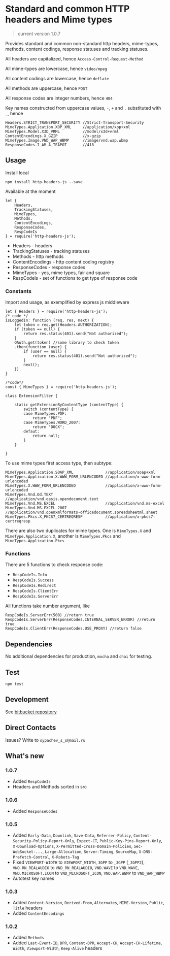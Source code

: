 # Standard and common HTTP headers and Mime types

> current version 1.0.7

Provides standard and common non-standard http headers, mime-types, methods, content codings, response statuses and tracking statuses.

All headers are capitalized, hence `Access-Control-Request-Method`

All mime-types are lowercase, hence `video/mpeg`

All content codings are lowercase, hence `deflate`

All methods are uppercase, hence `POST`

All response codes are integer numbers, hence `404`

Key names constructed from uppercase values, `-`, `+` and `.` substituted with `_`, hence

    Headers.STRICT_TRANSPORT_SECURITY //Strict-Transport-Security
    MimeTypes.Application.XOP_XML     //application/xop+xml
    MimeTypes.Model.X3D_VRML          //model/x3d+vrml
    ContentEncodings.X_GZIP           //x-gzip
	MimeTypes.Image.VND_WAP_WBMP      //image/vnd.wap.wbmp
	ResponseCodes.I_AM_A_TEAPOT       //418

## Usage

Install local

    npm install http-headers-js --save

Available at the moment

    let { 
        Headers, 
        TrackingStatuses, 
        MimeTypes, 
        Methods,
        ContentEncodings,
        ResponseCodes,
        RespCodeIs
    } = require('http-headers-js');
    
- Headers - headers
- TrackingStatuses - tracking statuses
- Methods - http methods
- ContentEncodings - http content coding registry
- ResponseCodes - response codes
- MimeTypes - yes, mime types, fair and square
- RespCodeIs - set of functions to get type of response code

### Constants

Import and usage, as exemplified by express js middleware

    let { Headers } = require('http-headers-js');
    /* code */
    isLoggedIn: function (req, res, next) {    
        let token = req.get(Headers.AUTHORIZATION);
        if (token == null) {
            return res.status(401).send("Not authorized");
        }
        OAuth.get(token) //some library to check token
        .then(function (user) {
            if (user == null) {
                return res.status(401).send("Not authorized");
            }            
            next();
        })
    }

    /*code*/
    const { MimeTypes } = require('http-headers-js');

    class ExtensionFilter {

        static getExtensionByContentType (contentType) {            
            switch (contentType) {
            case MimeTypes.PDF:
                return "PDF";
            case MimeTypes.WORD_2007:
                return "DOCX";
            defaut:
                return null;
            }
        }
        
    }

To use mime types first access type, then subtype:

    MimeTypes.Application.SOAP_XML              //application/soap+xml
    MimeTypes.Application.X.WWW_FORM_URLENCODED //application/x-www-form-urlencoded
    MimeTypes.X.WWW_FORM_URLENCODED             //application/x-www-form-urlencoded
    MimeTypes.Vnd.Od.TEXT                       //application/vnd.oasis.opendocument.text
    MimeTypes.Vnd.MS.EXCEL                      //application/vnd.ms-excel
    MimeTypes.Vnd.MS.EXCEL_2007                 //application/vnd.openxmlformats-officedocument.spreadsheetml.sheet
    MimeTypes.Pkcs.X_PKCS7_CERTREQRESP          //application/x-pkcs7-certreqresp
    
There are also two duplicates for mime types. One is `MimeTypes.X` and `MimeType.Application.X`, another is `MimeTypes.Pkcs` and `MimeTypes.Application.Pkcs`

### Functions

There are 5 functions to check response code:

- `RespCodeIs.Info`
- `RespCodeIs.Success`
- `RespCodeIs.Redirect`
- `RespCodeIs.ClientErr`
- `RespCodeIs.ServerErr`

All functions take number argument, like

    RespCodeIs.ServerErr(500) //return true
    RespCodeIs.ServerErr(ResponseCodes.INTERNAL_SERVER_ERROR) //return true
    RespCodeIs.ClientErr(ResponseCodes.USE_PROXY) //return false

## Dependencies

No additional dependencies for production, `mocha` and `chai` for testing.
    
## Test

    npm test

## Development

See [bitbucket repository](https://bitbucket.org/sypachev_s_s/http-headers-js/)

## Direct Contacts

Issues? Write to `sypachev_s_s@mail.ru`

## What's new
### 1.0.7
- Added `RespCodeIs`
- Headers and Methods sorted in src
### 1.0.6
- Added `ResponseCodes`
### 1.0.5
- Added `Early-Data`, `Downlink`, `Save-Data`, `Referrer-Policy`, `Content-Security-Policy-Report-Only`, 
`Expect-CT`, `Public-Key-Pins-Report-Only`, `X-Download-Options`, `X-Permitted-Cross-Domain-Policies`, `Sec-WebSocket-...`, `Large-Allocation`, `Server-Timing`, `SourceMap`,
`X-DNS-Prefetch-Control`, `X-Robots-Tag`
- Fixed `VIEWPORT-WIDTH` to `VIEWPORT_WIDTH`, `3GPP` to `_3GPP` (`_3GPP2`), `VND.RN_REALAUDIO` to `VND_RN_REALAUDIO`, `VND.WAVE` to `VND_WAVE`, `VND.MICROSOFT.ICON` to `VND_MICROSOFT_ICON`, `VND.WAP.WBMP` to `VND_WAP_WBMP`
- Autotest key names
### 1.0.3
- Added `Content-Version`, `Derived-From`, `Alternates`, `MIME-Version`, `Public`, `Title` headers
- Added `ContentEncodings`
### 1.0.2
- Added `Methods`
- Added `Last-Event-ID`, `DPR`, `Content-DPR`, `Accept-CH`, `Accept-CH-Lifetime`, `Width`, `Viewport-Width`, `Keep-Alive` headers


























